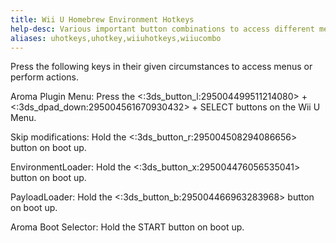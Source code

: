 ```yaml
---
title: Wii U Homebrew Environment Hotkeys
help-desc: Various important button combinations to access different menus or perform certain actions in the Wii U Homebrew environment.
aliases: uhotkeys,uhotkey,wiiuhotkeys,wiiucombo
---
```

Press the following keys in their given circumstances to access menus or perform actions.

Aroma Plugin Menu: Press the <:3ds_button_l:295004499511214080> + <:3ds_dpad_down:295004561670930432> + SELECT buttons on the Wii U Menu.

Skip modifications: Hold the <:3ds_button_r:295004508294086656> button on boot up.

EnvironmentLoader: Hold the <:3ds_button_x:295004476056535041> button on boot up.

PayloadLoader: Hold the <:3ds_button_b:295004466963283968> button on boot up.

Aroma Boot Selector: Hold the START button on boot up.